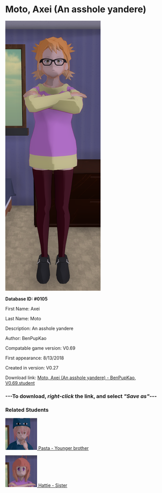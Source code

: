 # Moto, Axei (An asshole yandere)

<img src="../../Files/Images/Moto, Axei (An asshole yandere).png" title="Moto, Axei (An asshole yandere) - BenPupKao, V0.69">

**Database ID: #0105**

First Name: Axei

Last Name: Moto

Description: An asshole yandere

Author: BenPupKao

Compatable game version: V0.69

First appearance: 8/13/2018

Created in version: V0.27

Download link: <a href="https://raw.githubusercontent.com/Arbiter1223/Daigaku-Gurashi-Custom-Students/master/Files/Student%20Files/Moto%2C%20Axei%20(An%20asshole%20yandere)%20-%20BenPupKao%2C%20V0.69.student">Moto, Axei (An asshole yandere) - BenPupKao, V0.69.student</a>

### ---**To download, _right-click_ the link, and select _"Save as"_**---

### Related Students

<a href="Moto, Pasta (Axei's antisocial lesser-known little brother).md"><img src="../../Files/Thumbs/Moto, Pasta (Axei's antisocial lesser-known little brother).png" height="100" width="100" title="Moto, Pasta (Axei's antisocial lesser-known little brother) - BenPupKao, V0.69"></a><a href="Moto, Pasta (Axei's antisocial lesser-known little brother).md"> Pasta - Younger brother</a>

<a href="Moto, Hattie (A snooty lesbian who loves making puns).md"><img src="../../Files/Thumbs/Moto, Hattie (A snooty lesbian who loves making puns).png" height="100" width="100" title="Moto, Hattie (A snooty lesbian who loves making puns) - BenPupKao, V0.69"></a><a href="Moto, Hattie (A snooty lesbian who loves making puns).md"> Hattie - Sister</a>

